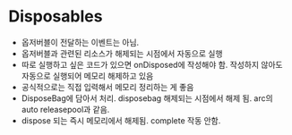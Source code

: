 # Disposables

* 옵저버블이 전달하는 이벤트는 아님.
* 옵저버블과 관련된 리소스가 해제되는 시점에서 자동으로 실행
* 따로 실행하고 싶은 코드가 있으면 onDisposed에 작성해야 함. 작성하지 않아도 자동으로 실행되어 메모리 해제하고 있음
* 공식적으로는 직접 입력해서 메모리 정리하는 게 좋음
* DisposeBag에 담아서 처리. disposebag 해제되는 시점에서 해제 됨. arc의 auto releasepool과 같음.
* dispose 되는 즉시 메모리에서 해제됨. complete 작동 안함.
